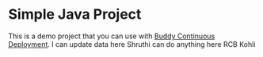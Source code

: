 # Simple Java Project
This is a demo project that you can use with [Buddy Continuous Deployment](https://buddy.works).
I can update data here
Shruthi can do anything here
RCB 
Kohli
